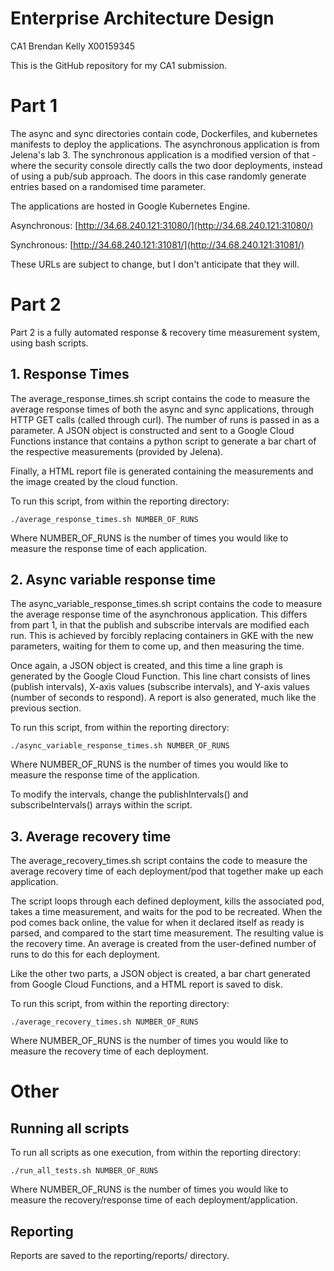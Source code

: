 # Enterprise Architecture Design
CA1
Brendan Kelly
X00159345

This is the GitHub repository for my CA1 submission.


# Part 1

The async and sync directories contain code, Dockerfiles, and kubernetes manifests to deploy the applications. The asynchronous application is from Jelena's lab 3. The synchronous application is a modified version of that - where the security console directly calls the two door deployments, instead of using a pub/sub approach. The doors in this case randomly generate entries based on a randomised time parameter. 

The applications are hosted in Google Kubernetes Engine.

Asynchronous: 
[http://34.68.240.121:31080/](http://34.68.240.121:31080/)

Synchronous: 
[http://34.68.240.121:31081/](http://34.68.240.121:31081/)

These URLs are subject to change, but I don't anticipate that they will.

# Part 2

Part 2 is a fully automated response & recovery time measurement system, using bash scripts.

## 1. Response Times

The average_response_times.sh script contains the code to measure the average response times of both the async and sync applications, through HTTP GET calls (called through curl). The number of runs is passed in as a parameter. A JSON object is constructed and sent to a Google Cloud Functions instance that contains a python script to generate a bar chart of the respective measurements (provided by Jelena). 

Finally, a HTML report file is generated containing the measurements and the image created by the cloud function.

To run this script, from within the reporting directory: 

    ./average_response_times.sh NUMBER_OF_RUNS

Where NUMBER_OF_RUNS is the number of times you would like to measure the response time of each application.

## 2. Async variable response time
The async_variable_response_times.sh script contains the code to measure the average response time of the asynchronous application. This differs from part 1, in that the publish and subscribe intervals are modified each run. This is achieved by forcibly replacing containers in GKE with the new parameters, waiting for them to come up, and then measuring the time.

Once again, a JSON object is created, and this time a line graph is generated by the Google Cloud Function. This line chart consists of lines (publish intervals), X-axis values (subscribe intervals), and Y-axis values (number of seconds to respond). A report is also generated, much like the previous section.

To run this script, from within the reporting directory: 

    ./async_variable_response_times.sh NUMBER_OF_RUNS

Where NUMBER_OF_RUNS is the number of times you would like to measure the response time of the application.

To modify the intervals, change the publishIntervals() and subscribeIntervals() arrays within the script.

## 3. Average recovery time
The average_recovery_times.sh script contains the code to measure the average recovery time of each deployment/pod that together make up each application.

The script loops through each defined deployment, kills the associated pod, takes a time measurement, and waits for the pod to be recreated. When the pod comes back online, the value for when it declared itself as ready is parsed, and compared to the start time measurement. The resulting value is the recovery time. An average is created from the user-defined number of runs to do this for each deployment. 

Like the other two parts, a JSON object is created, a bar chart generated from Google Cloud Functions, and a HTML report is saved to disk.

To run this script, from within the reporting directory: 

    ./average_recovery_times.sh NUMBER_OF_RUNS

Where NUMBER_OF_RUNS is the number of times you would like to measure the recovery time of each deployment.

# Other

## Running all scripts
To run all scripts as one execution, from within the reporting directory: 

    ./run_all_tests.sh NUMBER_OF_RUNS

Where NUMBER_OF_RUNS is the number of times you would like to measure the recovery/response time of each deployment/application.

## Reporting
Reports are saved to the reporting/reports/ directory.